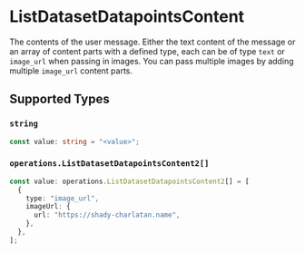 # ListDatasetDatapointsContent

The contents of the user message. Either the text content of the message or an array of content parts with a defined type, each can be of type `text` or `image_url` when passing in images. You can pass multiple images by adding multiple `image_url` content parts. 


## Supported Types

### `string`

```typescript
const value: string = "<value>";
```

### `operations.ListDatasetDatapointsContent2[]`

```typescript
const value: operations.ListDatasetDatapointsContent2[] = [
  {
    type: "image_url",
    imageUrl: {
      url: "https://shady-charlatan.name",
    },
  },
];
```

